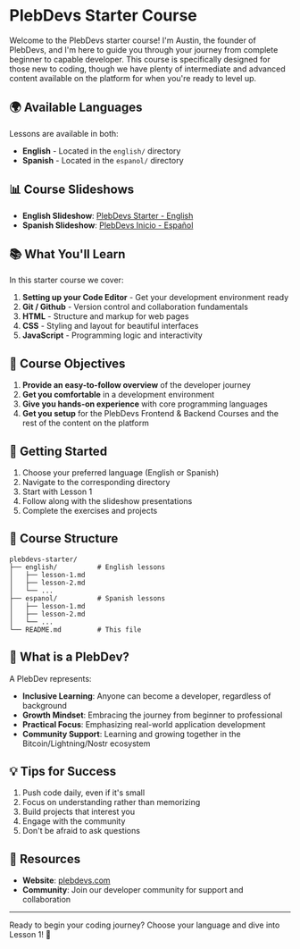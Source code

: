 # PlebDevs Starter Course

Welcome to the PlebDevs starter course! I'm Austin, the founder of PlebDevs, and I'm here to guide you through your journey from complete beginner to capable developer. This course is specifically designed for those new to coding, though we have plenty of intermediate and advanced content available on the platform for when you're ready to level up.

## 🌍 Available Languages

Lessons are available in both:
- **English** - Located in the `english/` directory
- **Spanish** - Located in the `espanol/` directory

## 📊 Course Slideshows

- **English Slideshow**: [PlebDevs Starter - English](https://docs.google.com/presentation/d/1TC2BcHMa8zHVfAafwgXGEhUS5beTHUp5UsaPwWYty2w/edit?usp=sharing)
- **Spanish Slideshow**: [PlebDevs Inicio - Español](https://docs.google.com/presentation/d/1IMC4GHYjccKhGu2mDrtY3bOGcjyFcwgXwFyKyNMq7iw/edit?usp=sharing)

## 📚 What You'll Learn

In this starter course we cover:

1. **Setting up your Code Editor** - Get your development environment ready
2. **Git / Github** - Version control and collaboration fundamentals
3. **HTML** - Structure and markup for web pages
4. **CSS** - Styling and layout for beautiful interfaces
5. **JavaScript** - Programming logic and interactivity

## 🎯 Course Objectives

1. **Provide an easy-to-follow overview** of the developer journey
2. **Get you comfortable** in a development environment
3. **Give you hands-on experience** with core programming languages
4. **Get you setup** for the PlebDevs Frontend & Backend Courses and the rest of the content on the platform

## 🚀 Getting Started

1. Choose your preferred language (English or Spanish)
2. Navigate to the corresponding directory
3. Start with Lesson 1
4. Follow along with the slideshow presentations
5. Complete the exercises and projects

## 📖 Course Structure

```
plebdevs-starter/
├── english/          # English lessons
│   ├── lesson-1.md
│   ├── lesson-2.md
│   └── ...
├── espanol/          # Spanish lessons
│   ├── lesson-1.md
│   ├── lesson-2.md
│   └── ...
└── README.md         # This file
```

## 🤝 What is a PlebDev?

A PlebDev represents:
- **Inclusive Learning**: Anyone can become a developer, regardless of background
- **Growth Mindset**: Embracing the journey from beginner to professional
- **Practical Focus**: Emphasizing real-world application development
- **Community Support**: Learning and growing together in the Bitcoin/Lightning/Nostr ecosystem

## 💡 Tips for Success

1. Push code daily, even if it's small
2. Focus on understanding rather than memorizing
3. Build projects that interest you
4. Engage with the community
5. Don't be afraid to ask questions

## 🔗 Resources

- **Website**: [plebdevs.com](https://plebdevs.com)
- **Community**: Join our developer community for support and collaboration

---

Ready to begin your coding journey? Choose your language and dive into Lesson 1! 🚀 